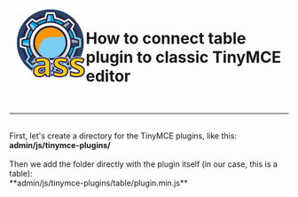 <img src="https://raw.githubusercontent.com/tmutstudio/alternative-site-settings/master/.wordpress-org/icon-128x128.png" align="left" style="margin-left: 10px; margin-bottom: 10px;">

# How to connect table plugin to classic TinyMCE editor


<br>

-------------
<br>
First, let's create a directory for the TinyMCE plugins, like this:<br>
<b>admin/js/tinymce-plugins/</b>  
<br><br>
Then we add the folder directly with the plugin itself (in our case, this is a table):<br>
**admin/js/tinymce-plugins/table/plugin.min.js** 


